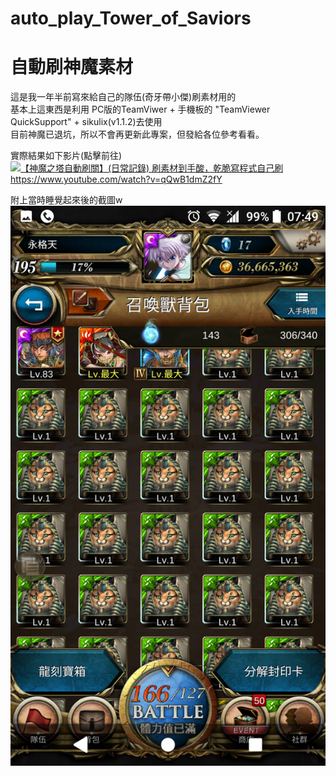 # auto_play_Tower_of_Saviors
# 自動刷神魔素材
這是我一年半前寫來給自己的隊伍(奇牙帶小傑)刷素材用的      
基本上這東西是利用 PC版的TeamViwer + 手機板的 "TeamViewer QuickSupport" + sikulix(v1.1.2)去使用      
目前神魔已退坑，所以不會再更新此專案，但發給各位參考看看。      

實際結果如下影片(點擊前往)      
[![【神魔之塔自動刷關】(日常記錄) 刷素材到手酸，乾脆寫程式自己刷](http://img.youtube.com/vi/qQwB1dmZ2fY/0.jpg)](https://www.youtube.com/watch?v=qQwB1dmZ2fY)     
https://www.youtube.com/watch?v=qQwB1dmZ2fY     


附上當時睡覺起來後的截圖w     
![](https://raw.githubusercontent.com/we684123/auto_play_Tower_of_Saviors/master/%E6%88%AA%E5%9C%96/2018-06-29_07.49.04.png)
